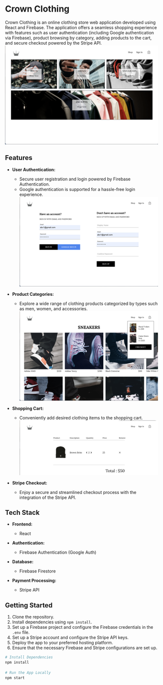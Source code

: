 # Crown Clothing

Crown Clothing is an online clothing store web application developed using React and Firebase. The application offers a seamless shopping experience with features such as user authentication (including Google authentication via Firebase), product browsing by category, adding products to the cart, and secure checkout powered by the Stripe API.
![Crown Clothing Screenshot](public/images/CrownCategories.png)

## Features

- **User Authentication:**
  - Secure user registration and login powered by Firebase Authentication.
  - Google authentication is supported for a hassle-free login experience.
![Crown Clothing Screenshot](public/images/CrownAuth.png)

- **Product Categories:**
  - Explore a wide range of clothing products categorized by types such as men, women, and accessories.
![Crown Clothing Screenshot](public/images/CrownProductCheckout.png)

- **Shopping Cart:**
  - Conveniently add desired clothing items to the shopping cart.
![Crown Clothing Screenshot](public/images/CrownCart.png)

- **Stripe Checkout:**
  - Enjoy a secure and streamlined checkout process with the integration of the Stripe API.

## Tech Stack

- **Frontend:**
  - React

- **Authentication:**
  - Firebase Authentication (Google Auth)

- **Database:**
  - Firebase Firestore

- **Payment Processing:**
  - Stripe API

## Getting Started

1. Clone the repository.
2. Install dependencies using `npm install`.
3. Set up a Firebase project and configure the Firebase credentials in the `.env` file.
4. Set up a Stripe account and configure the Stripe API keys.
5. Deploy the app to your preferred hosting platform.
6. Ensure that the necessary Firebase and Stripe configurations are set up.

```bash
# Install Dependencies
npm install

# Run the App Locally
npm start
